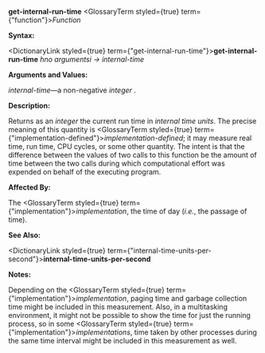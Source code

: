 **get-internal-run-time** <GlossaryTerm styled={true} term={"function"}><i>Function</i></GlossaryTerm> 



**Syntax:** 



<DictionaryLink styled={true} term={"get-internal-run-time"}><b>get-internal-run-time</b></DictionaryLink> *hno argumentsi → internal-time* 



**Arguments and Values:** 



*internal-time*—a non-negative *integer* . 



**Description:** 



Returns as an *integer* the current run time in *internal time units*. The precise meaning of this quantity is <GlossaryTerm styled={true} term={"implementation-defined"}><i>implementation-defined</i></GlossaryTerm>; it may measure real time, run time, CPU cycles, or some other quantity. The intent is that the difference between the values of two calls to this function be the amount of time between the two calls during which computational effort was expended on behalf of the executing program. 



**Affected By:** 



The <GlossaryTerm styled={true} term={"implementation"}><i>implementation</i></GlossaryTerm>, the time of day (*i.e.*, the passage of time). 



**See Also:** 



<DictionaryLink styled={true} term={"internal-time-units-per-second"}><b>internal-time-units-per-second</b></DictionaryLink> 



**Notes:** 



Depending on the <GlossaryTerm styled={true} term={"implementation"}><i>implementation</i></GlossaryTerm>, paging time and garbage collection time might be included in this measurement. Also, in a multitasking environment, it might not be possible to show the time for just the running process, so in some <GlossaryTerm styled={true} term={"implementation"}><i>implementations</i></GlossaryTerm>, time taken by other processes during the same time interval might be included in this measurement as well. 







 



 



